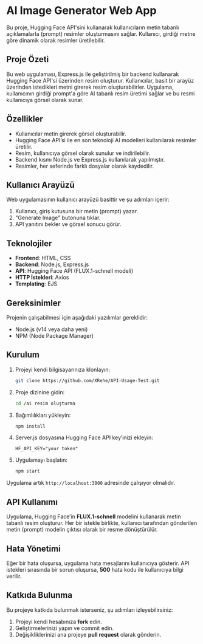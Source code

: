 # AI Image Generator Web App

Bu proje, Hugging Face API'sini kullanarak kullanıcıların metin tabanlı açıklamalarla (prompt) resimler oluşturmasını sağlar. Kullanıcı, girdiği metne göre dinamik olarak resimler üretilebilir.

## Proje Özeti

Bu web uygulaması, Express.js ile geliştirilmiş bir backend kullanarak Hugging Face API'si üzerinden resim oluşturur. Kullanıcılar, basit bir arayüz üzerinden istedikleri metni girerek resim oluşturabilirler. Uygulama, kullanıcının girdiği prompt'a göre AI tabanlı resim üretimi sağlar ve bu resmi kullanıcıya görsel olarak sunar.

## Özellikler
- Kullanıcılar metin girerek görsel oluşturabilir.
- Hugging Face API’si ile en son teknoloji AI modelleri kullanılarak resimler üretilir.
- Resim, kullanıcıya görsel olarak sunulur ve indirilebilir.
- Backend kısmı Node.js ve Express.js kullanılarak yapılmıştır.
- Resimler, her seferinde farklı dosyalar olarak kaydedilir.

## Kullanıcı Arayüzü
Web uygulamasının kullanıcı arayüzü basittir ve şu adımları içerir:
1. Kullanıcı, giriş kutusuna bir metin (prompt) yazar.
2. "Generate Image" butonuna tıklar.
3. API yanıtını bekler ve görsel sonucu görür.

## Teknolojiler
- **Frontend**: HTML, CSS
- **Backend**: Node.js, Express.js
- **API**: Hugging Face API (FLUX.1-schnell modeli)
- **HTTP İstekleri**: Axios
- **Templating**: EJS

## Gereksinimler
Projenin çalışabilmesi için aşağıdaki yazılımlar gereklidir:
- Node.js (v14 veya daha yeni)
- NPM (Node Package Manager)

## Kurulum

1. Projeyi kendi bilgisayarınıza klonlayın:
   ```bash
   git clone https://github.com/XRehe/API-Usage-Test.git
   ```
2. Proje dizinine gidin:
   ```bash
   cd /ai resim oluşturma
   ```
3. Bağımlılıkları yükleyin:
   ```bash
   npm install
   ```
4. Server.js dosyasına Hugging Face API key’inizi ekleyin:
   ```
   HF_API_KEY="your token"
   ```
5. Uygulamayı başlatın:
   ```bash
   npm start
   ```

Uygulama artık `http://localhost:3000` adresinde çalışıyor olmalıdır.

## API Kullanımı
Uygulama, Hugging Face’in **FLUX.1-schnell** modelini kullanarak metin tabanlı resim oluşturur. Her bir istekle birlikte, kullanıcı tarafından gönderilen metin (prompt) modelin çıktısı olarak bir resme dönüştürülür.

## Hata Yönetimi
Eğer bir hata oluşursa, uygulama hata mesajlarını kullanıcıya gösterir. API istekleri sırasında bir sorun oluşursa, **500** hata kodu ile kullanıcıya bilgi verilir.

## Katkıda Bulunma
Bu projeye katkıda bulunmak isterseniz, şu adımları izleyebilirsiniz:
1. Projeyi kendi hesabınıza **fork** edin.
2. Geliştirmelerinizi yapın ve commit edin.
3. Değişikliklerinizi ana projeye **pull request** olarak gönderin.
